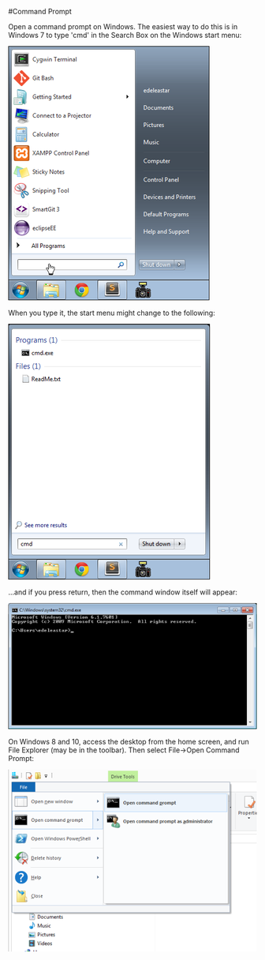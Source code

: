 #Command Prompt

Open a command prompt on Windows. The easiest way to do this is in Windows 7 to type 'cmd' in the Search Box on the Windows start menu:

![](img/14.png)

When you type it, the start menu might change to the following:

![](img/15.png)

...and if you press return, then the command window itself will appear:

![](img/16.png)

On Windows 8 and 10, access the desktop from the home screen, and run File Explorer (may be in the toolbar). Then select File->Open Command Prompt:

![](img/01a.png)


